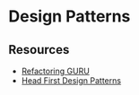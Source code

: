 # Design Patterns

## Resources
- [Refactoring GURU](https://refactoring.guru/design-patterns)
- [Head First Design Patterns](https://github.com/ajitpal/BookBank/blob/master/%5BO%60Reilly.%20Head%20First%5D%20-%20Head%20First%20Design%20Patterns%20-%20%5BFreeman%5D.pdf)
